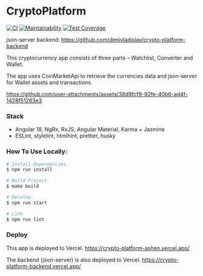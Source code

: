 # CryptoPlatform

[![CI](https://github.com/denivladislav/crypto-platform/actions/workflows/CI.yml/badge.svg)](https://github.com/denivladislav/crypto-platform/actions/workflows/CI.yml/badge.svg)
[![Maintainability](https://api.codeclimate.com/v1/badges/a7e2c9040819c4047121/maintainability)](https://codeclimate.com/github/denivladislav/crypto-platform/maintainability)
[![Test Coverage](https://api.codeclimate.com/v1/badges/a7e2c9040819c4047121/test_coverage)](https://codeclimate.com/github/denivladislav/crypto-platform/test_coverage)

json-server backend:
https://github.com/denivladislav/crypto-platform-backend

This cryptocurrency app consists of three parts – Watchlist, Converter and Wallet.

The app uses CoinMarketApi to retrieve the currencies data and json-server for Wallet assets and transactions.

https://github.com/user-attachments/assets/38d9fcf9-92fe-40b6-ad4f-1428f51263e3

### Stack
- Angular 18, NgRx, RxJS, Angular Material, Karma + Jasmine
- ESLint, stylelint, htmlhint, prettier, husky

### How To Use Locally:
```bash
# Install Dependencies.
$ npm run install

# Build Project.
$ make build

# Develop.
$ npm run start

# Lint.
$ npm run lint
```

### Deploy
This app is deployed to Vercel.
https://crypto-platform-ashen.vercel.app/

The backend (json-server) is also deployed to Vercel.
https://crypto-platform-backend.vercel.app/
